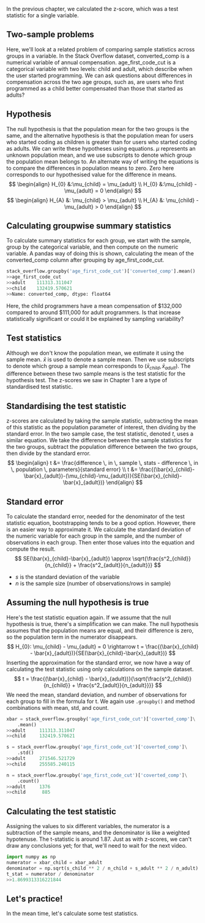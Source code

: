 In the previous chapter, we calculated the z-score, which was a test statistic for a single variable.
## Two-sample problems
Here, we'll look at a related problem of comparing sample statistics across groups in a variable. In the Stack Overflow dataset, converted_comp is a numerical variable of annual compensation. age_first_code_cut is a categorical variable with two levels: child and adult, which describe when the user started programming. We can ask questions about differences in compensation across the two age groups, such as, are users who first programmed as a child better compensated than those that started as adults?
## Hypothesis
The null hypothesis is that the population mean for the two groups is the same, and the alternative hypothesis is that the population mean for users who started coding as children is greater than for users who started coding as adults. We can write these hypotheses using equations. $\mu$ represents an unknown population mean, and we use subscripts to denote which group the population mean belongs to. An alternate way of writing the equations is to compare the differences in population means to zero. Zero here corresponds to our hypothesised value for the difference in means.
$$
\begin{align}
H_{0} &:\mu_{child} = \mu_{adult} \\
H_{0} &:\mu_{child} - \mu_{adult} = 0
\end{align}
$$
$$
\begin{align}
H_{A} &: \mu_{child} > \mu_{adult} \\
H_{A} &: \mu_{child} - \mu_{adult} > 0
\end{align}
$$
## Calculating groupwise summary statistics
To calculate summary statistics for each group, we start with the sample, group by the categorical variable, and then compute on the numeric variable. A pandas way of doing this is shown, calculating the mean of the converted_comp column after grouping by age_first_code_cut. 
```Python
stack_overflow.groupby('age_first_code_cut')['converted_comp'].mean()
>>age_first_code_cut
>>adult    111313.311047
>>child    132419.570621
>>Name: converted_comp, dtype: float64
```
Here, the child programmers have a mean compensation of $132,000 compared to around $111,000 for adult programmers. Is that increase statistically significant or could it be explained by sampling variability?
## Test statistics
Although we don't know the population mean, we estimate it using the sample mean. $\bar{x}$ is used to denote a sample mean. Then we use subscripts to denote which group a sample mean corresponds to ($\bar{x}_{child} , \bar{x}_{adult}$). The difference between these two sample means is the test statistic for the hypothesis test. The z-scores we saw in Chapter 1 are a type of standardised test statistic.
## Standardising the test statistic
z-scores are calculated by taking the sample statistic, subtracting the mean of this statistic as the population parameter of interest, then dividing by the standard error. In the two sample case, the test statistic, denoted $t$, uses a similar equation. We take the difference between the sample statistics for the two groups, subtract the population difference between the two groups, then divide by the standard error.
$$
\begin{align}
t &= \frac{difference \, in \, sample \, stats - difference \, in \, population \, parameters}{standard error} \\
t &= \frac{(\bar{x}_{child}-\bar{x}_{adult})-(\mu_{child}-\mu_{adult})}{SE(\bar{x}_{child}-\bar{x}_{adult})}
\end{align}
$$
## Standard error
To calculate the standard error, needed for the denominator of the test statistic equation, bootstrapping tends to be a good option. However, there is an easier way to approximate it. We calculate the standard deviation of the numeric variable for each group in the sample, and the number of observations in each group. Then enter those values into the equation and compute the result.
$$
SE(\bar{x}_{child}-\bar{x}_{adult}) \approx \sqrt{\frac{s^2_{child}}{n_{child}} + \frac{s^2_{adult}}{n_{adult}}}
$$
- $s$ is the standard deviation of the variable
- $n$ is the sample size (number of observations/rows in sample)
## Assuming the null hypothesis is true
Here's the test statistic equation again. If we assume that the null hypothesis is true, there's a simplification we can make. The null hypothesis assumes that the population means are equal, and their difference is zero, so the population term in the numerator disappears. 
$$
H_{0}: \mu_{child} - \mu_{adult} = 0 \rightarrow t = \frac{(\bar{x}_{child} - \bar{x}_{adult})}{SE(\bar{x}_{child}-\bar{x}_{adult})}
$$
Inserting the approximation for the standard error, we now have a way of calculating the test statistic using only calculations on the sample dataset.
$$
t = \frac{(\bar{x}_{child} - \bar{x}_{adult})}{\sqrt{\frac{s^2_{child}}{n_{child}} + \frac{s^2_{adult}}{n_{adult}}}}
$$
We need the mean, standard deviation, and number of observations for each group to fill in the formula for t. We again use `.groupby()` and method combinations with mean, std, and count.
```Python
xbar = stack_overflow.groupby('age_first_code_cut')['coverted_comp']\
	.mean()
>>adult     111313.311047
>>child     132419.570621
```
```Python
s = stack_overflow.groupby('age_first_code_cut')['coverted_comp']\
	.std()
>>adult     271546.521729
>>child     255585.240115
```
```Python
n = stack_overflow.groupby('age_first_code_cut')['coverted_comp']\
	.count()
>>adult     1376
>>child      885
```
## Calculating the test statistic
Assigning the values to six different variables, the numerator is a subtraction of the sample means, and the denominator is like a weighted hypotenuse. The t-statistic is around 1.87. Just as with z-scores, we can't draw any conclusions yet; for that, we'll need to wait for the next video.
```Python
import numpy as np
numerator = xbar_child = xbar_adult
denominator = np.sqrt(s_child ** 2 / n_child + s_adult ** 2 / n_adult)
t_stat = numerator / denominator
>>1.8699313316221844
```
## Let's practice!
In the mean time, let's calculate some test statistics.